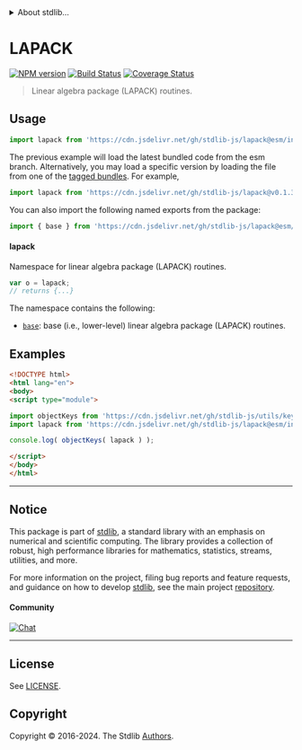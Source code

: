 <!--

@license Apache-2.0

Copyright (c) 2024 The Stdlib Authors.

Licensed under the Apache License, Version 2.0 (the "License");
you may not use this file except in compliance with the License.
You may obtain a copy of the License at

   http://www.apache.org/licenses/LICENSE-2.0

Unless required by applicable law or agreed to in writing, software
distributed under the License is distributed on an "AS IS" BASIS,
WITHOUT WARRANTIES OR CONDITIONS OF ANY KIND, either express or implied.
See the License for the specific language governing permissions and
limitations under the License.

-->


<details>
  <summary>
    About stdlib...
  </summary>
  <p>We believe in a future in which the web is a preferred environment for numerical computation. To help realize this future, we've built stdlib. stdlib is a standard library, with an emphasis on numerical and scientific computation, written in JavaScript (and C) for execution in browsers and in Node.js.</p>
  <p>The library is fully decomposable, being architected in such a way that you can swap out and mix and match APIs and functionality to cater to your exact preferences and use cases.</p>
  <p>When you use stdlib, you can be absolutely certain that you are using the most thorough, rigorous, well-written, studied, documented, tested, measured, and high-quality code out there.</p>
  <p>To join us in bringing numerical computing to the web, get started by checking us out on <a href="https://github.com/stdlib-js/stdlib">GitHub</a>, and please consider <a href="https://opencollective.com/stdlib">financially supporting stdlib</a>. We greatly appreciate your continued support!</p>
</details>

# LAPACK

[![NPM version][npm-image]][npm-url] [![Build Status][test-image]][test-url] [![Coverage Status][coverage-image]][coverage-url] <!-- [![dependencies][dependencies-image]][dependencies-url] -->

> Linear algebra package (LAPACK) routines.



<section class="usage">

## Usage

```javascript
import lapack from 'https://cdn.jsdelivr.net/gh/stdlib-js/lapack@esm/index.mjs';
```
The previous example will load the latest bundled code from the esm branch. Alternatively, you may load a specific version by loading the file from one of the [tagged bundles](https://github.com/stdlib-js/lapack/tags). For example,

```javascript
import lapack from 'https://cdn.jsdelivr.net/gh/stdlib-js/lapack@v0.1.3-esm/index.mjs';
```

You can also import the following named exports from the package:

```javascript
import { base } from 'https://cdn.jsdelivr.net/gh/stdlib-js/lapack@esm/index.mjs';
```

#### lapack

Namespace for linear algebra package (LAPACK) routines.

```javascript
var o = lapack;
// returns {...}
```

The namespace contains the following:

<!-- <toc pattern="*"> -->

<div class="namespace-toc">

-   <span class="signature">[`base`][@stdlib/lapack/base]</span><span class="delimiter">: </span><span class="description">base (i.e., lower-level) linear algebra package (LAPACK) routines.</span>

</div>

<!-- </toc> -->

</section>

<!-- /.usage -->

<section class="examples">

## Examples

<!-- TODO: better examples -->

<!-- eslint no-undef: "error" -->

```html
<!DOCTYPE html>
<html lang="en">
<body>
<script type="module">

import objectKeys from 'https://cdn.jsdelivr.net/gh/stdlib-js/utils/keys@esm/index.mjs';
import lapack from 'https://cdn.jsdelivr.net/gh/stdlib-js/lapack@esm/index.mjs';

console.log( objectKeys( lapack ) );

</script>
</body>
</html>
```

</section>

<!-- /.examples -->

<!-- Section for related `stdlib` packages. Do not manually edit this section, as it is automatically populated. -->

<section class="related">

</section>

<!-- /.related -->

<!-- Section for all links. Make sure to keep an empty line after the `section` element and another before the `/section` close. -->


<section class="main-repo" >

* * *

## Notice

This package is part of [stdlib][stdlib], a standard library with an emphasis on numerical and scientific computing. The library provides a collection of robust, high performance libraries for mathematics, statistics, streams, utilities, and more.

For more information on the project, filing bug reports and feature requests, and guidance on how to develop [stdlib][stdlib], see the main project [repository][stdlib].

#### Community

[![Chat][chat-image]][chat-url]

---

## License

See [LICENSE][stdlib-license].


## Copyright

Copyright &copy; 2016-2024. The Stdlib [Authors][stdlib-authors].

</section>

<!-- /.stdlib -->

<!-- Section for all links. Make sure to keep an empty line after the `section` element and another before the `/section` close. -->

<section class="links">

[npm-image]: http://img.shields.io/npm/v/@stdlib/lapack.svg
[npm-url]: https://npmjs.org/package/@stdlib/lapack

[test-image]: https://github.com/stdlib-js/lapack/actions/workflows/test.yml/badge.svg?branch=v0.1.3
[test-url]: https://github.com/stdlib-js/lapack/actions/workflows/test.yml?query=branch:v0.1.3

[coverage-image]: https://img.shields.io/codecov/c/github/stdlib-js/lapack/main.svg
[coverage-url]: https://codecov.io/github/stdlib-js/lapack?branch=main

<!--

[dependencies-image]: https://img.shields.io/david/stdlib-js/lapack.svg
[dependencies-url]: https://david-dm.org/stdlib-js/lapack/main

-->

[chat-image]: https://img.shields.io/gitter/room/stdlib-js/stdlib.svg
[chat-url]: https://app.gitter.im/#/room/#stdlib-js_stdlib:gitter.im

[stdlib]: https://github.com/stdlib-js/stdlib

[stdlib-authors]: https://github.com/stdlib-js/stdlib/graphs/contributors

[umd]: https://github.com/umdjs/umd
[es-module]: https://developer.mozilla.org/en-US/docs/Web/JavaScript/Guide/Modules

[deno-url]: https://github.com/stdlib-js/lapack/tree/deno
[deno-readme]: https://github.com/stdlib-js/lapack/blob/deno/README.md
[umd-url]: https://github.com/stdlib-js/lapack/tree/umd
[umd-readme]: https://github.com/stdlib-js/lapack/blob/umd/README.md
[esm-url]: https://github.com/stdlib-js/lapack/tree/esm
[esm-readme]: https://github.com/stdlib-js/lapack/blob/esm/README.md
[branches-url]: https://github.com/stdlib-js/lapack/blob/main/branches.md

[stdlib-license]: https://raw.githubusercontent.com/stdlib-js/lapack/main/LICENSE

<!-- <toc-links> -->

[@stdlib/lapack/base]: https://github.com/stdlib-js/lapack/tree/main/base

<!-- </toc-links> -->

</section>

<!-- /.links -->
